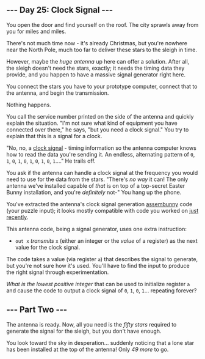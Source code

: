 ## --- Day 25: Clock Signal --- ##

You open the door and find yourself on the roof. The city sprawls away
from you for miles and miles.

There's not much time now - it's already Christmas, but you're nowhere
near the North Pole, much too far to deliver these stars to the sleigh
in time.

However, maybe the *huge antenna* up here can offer a solution. After
all, the sleigh doesn't need the stars, exactly; it needs the timing
data they provide, and you happen to have a massive signal generator
right here.

You connect the stars you have to your prototype computer, connect that
to the antenna, and begin the transmission.

Nothing happens.

You call the service number printed on the side of the antenna and
quickly explain the situation. "I'm not sure what kind of equipment you
have connected over there," he says, "but you need a clock signal." You
try to explain that this is a signal for a clock.

"No, no, a [clock signal](https://en.wikipedia.org/wiki/Clock_signal) -
timing information so the antenna computer knows how to read the data
you're sending it. An endless, alternating pattern of `0`, `1`, `0`, `1`,
`0`, `1`, `0`, `1`, `0`, `1`...." He trails off.

You ask if the antenna can handle a clock signal at the frequency you
would need to use for the data from the stars. "There's *no way* it
can! The only antenna we've installed capable of *that* is on top of a
top-secret Easter Bunny installation, and you're *definitely* not-" You
hang up the phone.

You've extracted the antenna's clock signal generation [assembunny](12)
code (your puzzle input); it looks mostly compatible with code you
worked on [just recently](23).

This antenna code, being a signal generator, uses one extra
instruction:

  * `out x` *transmits* `x` (either an integer or the *value* of a
    register) as the next value for the clock signal.

The code takes a value (via register `a`) that describes the signal to
generate, but you're not sure how it's used. You'll have to find the
input to produce the right signal through experimentation.

*What is the lowest positive integer* that can be used to initialize
register `a` and cause the code to output a clock signal of `0`, `1`, `0`,
`1`... repeating forever?

## --- Part Two --- ##

The antenna is ready. Now, all you need is the *fifty stars* required
to generate the signal for the sleigh, but you don't have enough.

You look toward the sky in desperation... suddenly noticing that a lone
star has been installed at the top of the antenna! Only *49 more* to
go.
